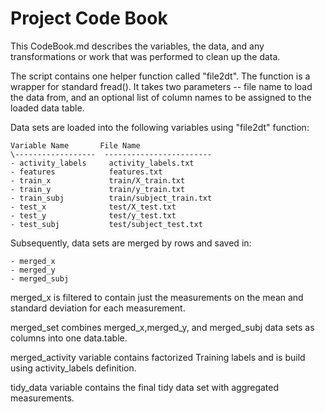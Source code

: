 # Project Code Book

This CodeBook.md describes the variables, the data, and any transformations or work that was performed
to clean up the data.

The script contains one helper function called "file2dt". The function is a wrapper for standard fread().
It takes two parameters -- file name to load the data from, and an optional list of column names to be
assigned to the loaded data table.

Data sets are loaded into the following variables using "file2dt" function:

```
Variable Name       File Name
\------------------  ------------------------
- activity_labels     activity_labels.txt
- features            features.txt
- train_x             train/X_train.txt
- train_y             train/y_train.txt
- train_subj          train/subject_train.txt
- test_x              test/X_test.txt
- test_y              test/y_test.txt
- test_subj           test/subject_test.txt
```

Subsequently, data sets are merged by rows and saved in:
```
- merged_x
- merged_y
- merged_subj
```

merged_x is filtered to contain just the measurements on the mean and standard deviation for each measurement.

merged_set combines merged_x,merged_y, and merged_subj data sets as columns into one data.table.

merged_activity variable contains factorized Training labels and is build using activity_labels definition.

tidy_data variable contains the final tidy data set with aggregated measurements.
